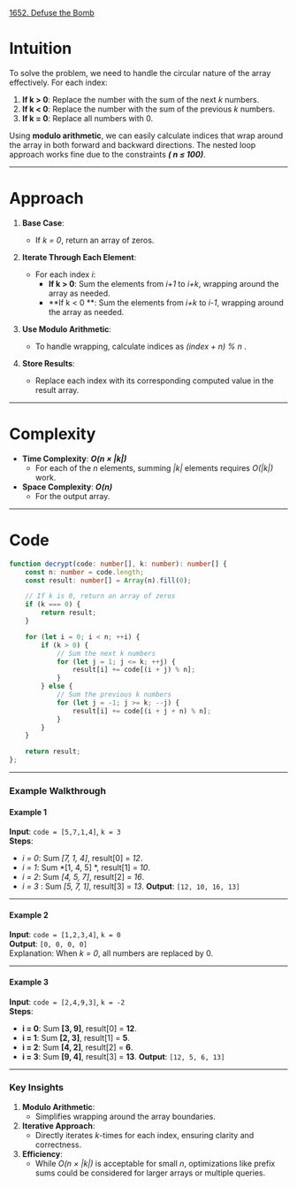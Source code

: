 [1652. Defuse the Bomb](https://leetcode.com/problems/defuse-the-bomb/)


# Intuition
To solve the problem, we need to handle the circular nature of the array effectively. For each index:
1. **If k > 0**: Replace the number with the sum of the next *k* numbers.
2. **If k < 0**: Replace the number with the sum of the previous *k* numbers.
3. **If k = 0**: Replace all numbers with 0.

Using **modulo arithmetic**, we can easily calculate indices that wrap around the array in both forward and backward directions. The nested loop approach works fine due to the constraints ***( n ≤ 100)***.

---

# Approach
1. **Base Case**:
   - If *k = 0*, return an array of zeros.

2. **Iterate Through Each Element**:
   - For each index *i*:
     - **If k > 0**: Sum the elements from *i+1* to *i+k*, wrapping around the array as needed.
     - **If k < 0 **: Sum the elements from *i+k* to *i-1*, wrapping around the array as needed.

3. **Use Modulo Arithmetic**:
   - To handle wrapping, calculate indices as *(index + n) % n* .

4. **Store Results**:
   - Replace each index with its corresponding computed value in the result array.

---

# Complexity
- **Time Complexity**: ***O(n × |k|)***
  - For each of the *n* elements, summing *|k|* elements requires *O(|k|)* work.
- **Space Complexity**: ***O(n)***
  - For the output array.

---

# Code

```typescript
function decrypt(code: number[], k: number): number[] {
    const n: number = code.length;
    const result: number[] = Array(n).fill(0);

    // If k is 0, return an array of zeros
    if (k === 0) {
        return result;
    }

    for (let i = 0; i < n; ++i) {
        if (k > 0) {
            // Sum the next k numbers
            for (let j = 1; j <= k; ++j) {
                result[i] += code[(i + j) % n];
            }
        } else {
            // Sum the previous k numbers
            for (let j = -1; j >= k; --j) {
                result[i] += code[(i + j + n) % n];
            }
        }
    }

    return result;
};

```

---

### Example Walkthrough

#### Example 1
**Input**: `code = [5,7,1,4]`, `k = 3`  
**Steps**:
- *i = 0*: Sum *[7, 1, 4]*, result[0] = *12*.
- *i = 1*: Sum *[1, 4, 5] *, result[1] = *10*.
- *i = 2*: Sum *[4, 5, 7]*, result[2] = *16*.
- *i = 3* : Sum *[5, 7, 1]*, result[3] = *13*.
**Output**: `[12, 10, 16, 13]`

---

#### Example 2
**Input**: `code = [1,2,3,4]`, `k = 0`  
**Output**: `[0, 0, 0, 0]`  
Explanation: When *k = 0*, all numbers are replaced by 0.

---

#### Example 3
**Input**: `code = [2,4,9,3]`, `k = -2`  
**Steps**:
- **i = 0**: Sum **[3, 9]**, result[0] = **12**.
- **i = 1**: Sum **[2, 3]**, result[1] = **5**.
- **i = 2**: Sum **[4, 2]**, result[2] = **6**.
- **i = 3**: Sum **[9, 4]**, result[3] = **13**.
**Output**: `[12, 5, 6, 13]`

---

### Key Insights
1. **Modulo Arithmetic**:
   - Simplifies wrapping around the array boundaries.
2. **Iterative Approach**:
   - Directly iterates *k*-times for each index, ensuring clarity and correctness.
3. **Efficiency**:
   - While *O(n × |k|)* is acceptable for small *n*, optimizations like prefix sums could be considered for larger arrays or multiple queries.